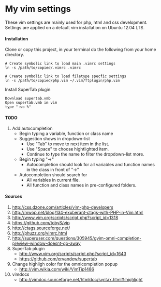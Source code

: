 My vim settings
===============
These vim settings are mainly used for php, html and css development.
Settings are applied on a default vim installation on Ubuntu 12.04 LTS.

#### Installation
Clone or copy this project, in your terminal do the following from your home directory.

    # Create symbolic link to load main .vimrc settings
    ln -s /path/to/copied/.vimrc .vimrc

    # Create symbolic link to load filetype specfic settings
    ln -s /path/to/copied/php.vim ~/.vim/ftplugin/php.vim

Install SuperTab plugin

    Download supertab.vmb
    Open supertab.vmb in vim
    type ":so %"
    
#### TODO

1. Add autocompletion
    - Begin typing a variable, function or class name
    - Suggestion shows in dropdown-list
        * Use "Tab" to move to next item in the list.
        * Use "Space" to choose hightlighted item.
        * Continue to type the name to filter the dropdown-list more.
    - Begin typing "->"
        * Autocompletion should look for all variables and function names 
            in the class in front of "->"
    - Autocompletion should search for
        * All variables in current file.
        * All function and class names in pre-configured folders.

#### Sources

1. http://css.dzone.com/articles/vim-php-developers
1. http://mwop.net/blog/134-exuberant-ctags-with-PHP-in-Vim.html
1. http://www.vim.org/scripts/script.php?script_id=1318
1. https://github.com/tobyS/vip
1. http://ctags.sourceforge.net/
1. http://phuzz.org/vimrc.html
1. http://superuser.com/questions/305945/gvim-omni-completion-preview-window-doesnt-go-away
1. SuperTab plugin
    - http://www.vim.org/scripts/script.php?script_id=1643
    - https://github.com/ervandew/supertab
1. Change highligh color for the omnicompletion popup
    - http://vim.wikia.com/wiki/VimTip1486
1. vimdocs
    - http://vimdoc.sourceforge.net/htmldoc/syntax.html#:highlight
